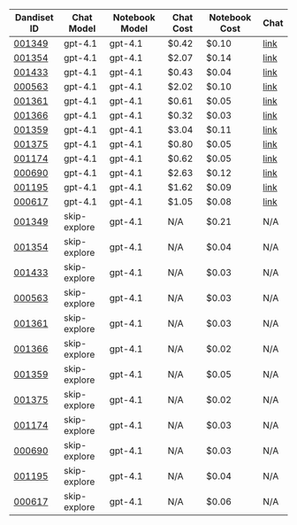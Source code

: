 | Dandiset ID | Chat Model | Notebook Model | Chat Cost | Notebook Cost | Chat |
|------------|------------|----------------|-----------|---------------|------|
| [001349](https://github.com/dandi-ai-notebooks/dandi-ai-notebooks-5/blob/main/notebooks/dandisets/001349/0.250520.1729/90f7cc7c/gpt-4.1/h-1/notebook.ipynb) | gpt-4.1 | gpt-4.1 | $0.42 | $0.10 | [link](https://dandi-ai-notebooks.github.io/dandiset-explorer/chat?dandisetId=001349&dandisetVersion=0.250520.1729&chatId=90f7cc7c8af637c7bbef0bb8d031d904c6367e79) |
| [001354](https://github.com/dandi-ai-notebooks/dandi-ai-notebooks-5/blob/main/notebooks/dandisets/001354/0.250312.0036/4fba179c/gpt-4.1/h-1/notebook.ipynb) | gpt-4.1 | gpt-4.1 | $2.07 | $0.14 | [link](https://dandi-ai-notebooks.github.io/dandiset-explorer/chat?dandisetId=001354&dandisetVersion=0.250312.0036&chatId=4fba179c5e91d523298cbec78993c2448eb15e1e) |
| [001433](https://github.com/dandi-ai-notebooks/dandi-ai-notebooks-5/blob/main/notebooks/dandisets/001433/0.250507.2356/daf6f524/gpt-4.1/h-1/notebook.ipynb) | gpt-4.1 | gpt-4.1 | $0.43 | $0.04 | [link](https://dandi-ai-notebooks.github.io/dandiset-explorer/chat?dandisetId=001433&dandisetVersion=0.250507.2356&chatId=daf6f524d0a0c520ac0c3e856d5162ae0dcf7dd2) |
| [000563](https://github.com/dandi-ai-notebooks/dandi-ai-notebooks-5/blob/main/notebooks/dandisets/000563/0.250311.2145/75ecdb7b/gpt-4.1/h-1/notebook.ipynb) | gpt-4.1 | gpt-4.1 | $2.02 | $0.10 | [link](https://dandi-ai-notebooks.github.io/dandiset-explorer/chat?dandisetId=000563&dandisetVersion=0.250311.2145&chatId=75ecdb7baaa6e5334b161865b3df90150c2a1d3f) |
| [001361](https://github.com/dandi-ai-notebooks/dandi-ai-notebooks-5/blob/main/notebooks/dandisets/001361/0.250406.0045/5c7338bf/gpt-4.1/h-1/notebook.ipynb) | gpt-4.1 | gpt-4.1 | $0.61 | $0.05 | [link](https://dandi-ai-notebooks.github.io/dandiset-explorer/chat?dandisetId=001361&dandisetVersion=0.250406.0045&chatId=5c7338bfd1c3632f146b7fa004d39328a790a4a3) |
| [001366](https://github.com/dandi-ai-notebooks/dandi-ai-notebooks-5/blob/main/notebooks/dandisets/001366/0.250324.1603/cbe62122/gpt-4.1/h-1/notebook.ipynb) | gpt-4.1 | gpt-4.1 | $0.32 | $0.03 | [link](https://dandi-ai-notebooks.github.io/dandiset-explorer/chat?dandisetId=001366&dandisetVersion=0.250324.1603&chatId=cbe62122b7755e61a489a61c72ede7dbcfd63b48) |
| [001359](https://github.com/dandi-ai-notebooks/dandi-ai-notebooks-5/blob/main/notebooks/dandisets/001359/0.250401.1603/28668318/gpt-4.1/h-1/notebook.ipynb) | gpt-4.1 | gpt-4.1 | $3.04 | $0.11 | [link](https://dandi-ai-notebooks.github.io/dandiset-explorer/chat?dandisetId=001359&dandisetVersion=0.250401.1603&chatId=28668318a5283680bb2c5e48db13ae2b4031c10a) |
| [001375](https://github.com/dandi-ai-notebooks/dandi-ai-notebooks-5/blob/main/notebooks/dandisets/001375/0.250406.1855/5fe912e3/gpt-4.1/h-1/notebook.ipynb) | gpt-4.1 | gpt-4.1 | $0.80 | $0.05 | [link](https://dandi-ai-notebooks.github.io/dandiset-explorer/chat?dandisetId=001375&dandisetVersion=0.250406.1855&chatId=5fe912e30a4a72bcc811998379756261432889bc) |
| [001174](https://github.com/dandi-ai-notebooks/dandi-ai-notebooks-5/blob/main/notebooks/dandisets/001174/0.250331.2218/8b5d2333/gpt-4.1/h-1/notebook.ipynb) | gpt-4.1 | gpt-4.1 | $0.62 | $0.05 | [link](https://dandi-ai-notebooks.github.io/dandiset-explorer/chat?dandisetId=001174&dandisetVersion=0.250331.2218&chatId=8b5d2333dbafc85c105768f2773ed87b01466150) |
| [000690](https://github.com/dandi-ai-notebooks/dandi-ai-notebooks-5/blob/main/notebooks/dandisets/000690/0.250326.0015/d8bfae1f/gpt-4.1/h-1/notebook.ipynb) | gpt-4.1 | gpt-4.1 | $2.63 | $0.12 | [link](https://dandi-ai-notebooks.github.io/dandiset-explorer/chat?dandisetId=000690&dandisetVersion=0.250326.0015&chatId=d8bfae1f2edb4521deb0445376279f1aabe65355) |
| [001195](https://github.com/dandi-ai-notebooks/dandi-ai-notebooks-5/blob/main/notebooks/dandisets/001195/0.250408.1733/ae31fe05/gpt-4.1/h-1/notebook.ipynb) | gpt-4.1 | gpt-4.1 | $1.62 | $0.09 | [link](https://dandi-ai-notebooks.github.io/dandiset-explorer/chat?dandisetId=001195&dandisetVersion=0.250408.1733&chatId=ae31fe05a7d09bd0797b31a0d7cae5a835a0959d) |
| [000617](https://github.com/dandi-ai-notebooks/dandi-ai-notebooks-5/blob/main/notebooks/dandisets/000617/0.250311.1615/ca0caac9/gpt-4.1/h-1/notebook.ipynb) | gpt-4.1 | gpt-4.1 | $1.05 | $0.08 | [link](https://dandi-ai-notebooks.github.io/dandiset-explorer/chat?dandisetId=000617&dandisetVersion=0.250311.1615&chatId=ca0caac9e3959f2601d73837a00ffb76968f780a) |
| [001349](https://github.com/dandi-ai-notebooks/dandi-ai-notebooks-5/blob/main/notebooks/dandisets/001349/0.250520.1729/skip-explore/gpt-4.1/h-1/notebook.ipynb) | skip-explore | gpt-4.1 | N/A | $0.21 | N/A |
| [001354](https://github.com/dandi-ai-notebooks/dandi-ai-notebooks-5/blob/main/notebooks/dandisets/001354/0.250312.0036/skip-explore/gpt-4.1/h-1/notebook.ipynb) | skip-explore | gpt-4.1 | N/A | $0.04 | N/A |
| [001433](https://github.com/dandi-ai-notebooks/dandi-ai-notebooks-5/blob/main/notebooks/dandisets/001433/0.250507.2356/skip-explore/gpt-4.1/h-1/notebook.ipynb) | skip-explore | gpt-4.1 | N/A | $0.03 | N/A |
| [000563](https://github.com/dandi-ai-notebooks/dandi-ai-notebooks-5/blob/main/notebooks/dandisets/000563/0.250311.2145/skip-explore/gpt-4.1/h-1/notebook.ipynb) | skip-explore | gpt-4.1 | N/A | $0.03 | N/A |
| [001361](https://github.com/dandi-ai-notebooks/dandi-ai-notebooks-5/blob/main/notebooks/dandisets/001361/0.250406.0045/skip-explore/gpt-4.1/h-1/notebook.ipynb) | skip-explore | gpt-4.1 | N/A | $0.03 | N/A |
| [001366](https://github.com/dandi-ai-notebooks/dandi-ai-notebooks-5/blob/main/notebooks/dandisets/001366/0.250324.1603/skip-explore/gpt-4.1/h-1/notebook.ipynb) | skip-explore | gpt-4.1 | N/A | $0.02 | N/A |
| [001359](https://github.com/dandi-ai-notebooks/dandi-ai-notebooks-5/blob/main/notebooks/dandisets/001359/0.250401.1603/skip-explore/gpt-4.1/h-1/notebook.ipynb) | skip-explore | gpt-4.1 | N/A | $0.05 | N/A |
| [001375](https://github.com/dandi-ai-notebooks/dandi-ai-notebooks-5/blob/main/notebooks/dandisets/001375/0.250406.1855/skip-explore/gpt-4.1/h-1/notebook.ipynb) | skip-explore | gpt-4.1 | N/A | $0.02 | N/A |
| [001174](https://github.com/dandi-ai-notebooks/dandi-ai-notebooks-5/blob/main/notebooks/dandisets/001174/0.250331.2218/skip-explore/gpt-4.1/h-1/notebook.ipynb) | skip-explore | gpt-4.1 | N/A | $0.03 | N/A |
| [000690](https://github.com/dandi-ai-notebooks/dandi-ai-notebooks-5/blob/main/notebooks/dandisets/000690/0.250326.0015/skip-explore/gpt-4.1/h-1/notebook.ipynb) | skip-explore | gpt-4.1 | N/A | $0.03 | N/A |
| [001195](https://github.com/dandi-ai-notebooks/dandi-ai-notebooks-5/blob/main/notebooks/dandisets/001195/0.250408.1733/skip-explore/gpt-4.1/h-1/notebook.ipynb) | skip-explore | gpt-4.1 | N/A | $0.04 | N/A |
| [000617](https://github.com/dandi-ai-notebooks/dandi-ai-notebooks-5/blob/main/notebooks/dandisets/000617/0.250311.1615/skip-explore/gpt-4.1/h-1/notebook.ipynb) | skip-explore | gpt-4.1 | N/A | $0.06 | N/A |
